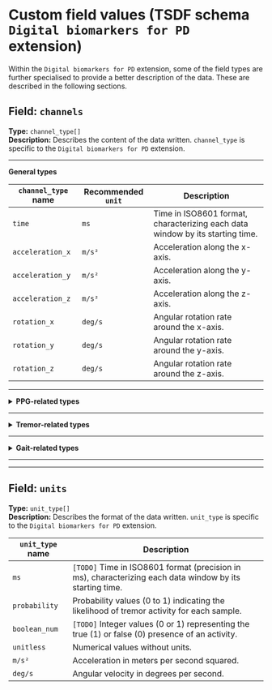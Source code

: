# Custom field values (TSDF schema `Digital biomarkers for PD` extension)

Within the `Digital biomarkers for PD` extension, some of the field types are further specialised to provide a better description of the data. These are described in the following sections.

## Field: `channels`
**Type:** `channel_type[]`         
**Description:** Describes the content of the data written. `channel_type` is specific to the `Digital biomarkers for PD` extension.

---

**General types**

| `channel_type` name       | Recommended `unit` | Description                                                                        
|--------------------------|--------------------|------------------------------------------------------------------------------------|
| `time`                   | `ms`               | Time in ISO8601 format, characterizing each data window by its starting time.          |
| `acceleration_x`         | `m/s²`             | Acceleration along the x-axis.                                                       |
| `acceleration_y`         | `m/s²`             | Acceleration along the y-axis.                                                       |
| `acceleration_z`         | `m/s²`             | Acceleration along the z-axis.                                                       |
| `rotation_x`             | `deg/s`            | Angular rotation rate around the x-axis.                                              |
| `rotation_y`             | `deg/s`            | Angular rotation rate around the y-axis.                                              |
| `rotation_z`             | `deg/s`            | Angular rotation rate around the z-axis.                                              |


---

<details>
<summary><b>PPG-related types</b></summary>

|   `channel_type` name          | Recommended `unit`       | Description                                                                           |
|----------------------------|-----------------------|---------------------------------------------------------------------------------------|
| `ppg_quality_post_prob`     | `probability`         | `[TODO]` Posterior probability that the corresponding PPG signal is of high quality (0 to 1).   |
</details>

---

<details>
<summary><b>Tremor-related types</b></summary>

| `channel_type` name       | Recommended `unit` | Description                                                                         |
|--------------------------|--------------------|-------------------------------------------------------------------------------------|
| `gyro_tremor_prob`       | `probability`      | Probability values (0 to 1) indicating the likelihood of tremor activity for each sample. |
| `gyro_tremor_hat`        | `boolean_num`      | Estimated values representing the presence or absence of tremor activity for each sample. |
| `gyro_arm_actv_prob`     | `probability`      | Probability values (0 to 1) indicating the likelihood of arm activity for each sample.    |
| `gyro_arm_actv_hat`      | `boolean_num`      | Estimated values representing the presence or absence of arm activity for each sample.    |
| `GyMeanDx`               | `unitless`         | Mean gyro derivative in the x axis. |
| `GyMeanDy`               | `unitless`         | Mean gyro derivative in the y axis. |
| `GyMeanDz`               | `unitless`         | Mean gyro derivative in the z axis. |
| `GyLTreDomPowerX`        | `unitless`         | Gyro Low tremor (range [3.5-8 Hz]) dominant power in the x axis. |
| `GyLTreDomPowerY`        | `unitless`         | Gyro Low tremor (range [3.5-8 Hz]) dominant power in the y axis. |
| `GyLTreDomPowerZ`        | `unitless`         | Gyro Low tremor (range [3.5-8 Hz]) dominant power in the z axis. |
| `GyGaitBandPower`        | `unitless`         | Gyro gait bandpower (range [0.4 – 2] Hz) – PSD: sum of the axes. |
| `GyGaitBandpowerRatio`   | `unitless`         | Gyro gait bandpower sum / total bandpower sum up to 15 Hz – PSD: sum of the axes. |
| `GyGaitFreqPeak`         | `unitless`         | Frequency peak of the in the gyro gait range – PSD: sum of the axes. |
| `GyGaitFixedDomPower`    | `unitless`         | `[TODO]` Gyro dominant power in a fixed range (specific frequency range not provided). |
| `GyGaitFixedDomPowerRatio` | `unitless`       | `[TODO]` Ratio of dominant power in the gyro gait range to total power. |
| `GyGaitDomPower`         | `unitless`         | `[TODO]` Dominant power in the gyro gait range. |
| `GyGaitDomPowerRatio`    | `unitless`         | `[TODO]` Ratio of dominant power in the gyro gait range to total power. |
| `GyGaitPeakFreqWidth`    | `unitless`         | `[TODO]` Width of the frequency peak in the gyro gait range. |
| `GyLTreBandPower`        | `unitless`         | `[TODO]` Low tremor bandpower (specific frequency range not provided). |
| `GyLTreBandpower`        | `unitless`         | `[TODO]` Low tremor bandpower (specific frequency range not provided). |
| `GyLTreFreqPeak`         | `unitless`         | `[TODO]` Frequency peak in the low tremor range. |
| `GyLTreFixedDomP`        | `unitless`         | `[TODO]` Low tremor dominant power in a fixed range (specific frequency range not provided). |
| `GyLTreFixedDomP`        | `unitless`         | `[TODO]` Low tremor dominant power in a fixed range (specific frequency range not provided). |
| `GyLTreDomPower`         | `unitless`         | `[TODO]` Low tremor dominant power (specific frequency range not provided). |
| `GyLTreDomPowerR`        | `unitless`         | `[TODO]` Ratio of low tremor dominant power to total power. |
| `GyLTrePeakFreqW`        | `unitless`         | `[TODO]` Width of the frequency peak in the low tremor range. |
| `GyHTreBandPower`        | `unitless`         | `[TODO]` High tremor bandpower (specific frequency range not provided). |
| `GyHTreBandpower`        | `unitless`         | `[TODO]` High tremor bandpower (specific frequency range not provided). |
| `GyHTreFreqPeak`         | `unitless`         | `[TODO]` Frequency peak in the high tremor range. |
| `GyHTreFixedDomP`        | `unitless`         | `[TODO]` High tremor dominant power in a fixed range (specific frequency range not provided). |
| `GyHTreFixedDomP`        | `unitless`         | `[TODO]` High tremor dominant power in a fixed range (specific frequency range not provided). |
| `GyHTreDomPower`         | `unitless`         | `[TODO]` High tremor dominant power (specific frequency range not provided). |
| `GyHTreDomPowerR`        | `unitless`         | `[TODO]` Ratio of high tremor dominant power to total power. |
| `GyHTrePeakFreqW`        | `unitless`         | `[TODO]` Width of the frequency peak in the high tremor range. |
| `GyMFCC1`                | `unitless`         | `[TODO]` Mel-frequency cepstral coefficient 1. |
| `GyMFCC2`                | `unitless`         | `[TODO]` Mel-frequency cepstral coefficient 2. |
| `GyMFCC3`                | `unitless`         | `[TODO]` Mel-frequency cepstral coefficient 3. |
| `GyMFCC4`                | `unitless`         | `[TODO]` Mel-frequency cepstral coefficient 4. |
| `GyMFCC5`                | `unitless`         | `[TODO]` Mel-frequency cepstral coefficient 5. |
| `GyMFCC6`                | `unitless`         | `[TODO]` Mel-frequency cepstral coefficient 6. |
| `GyMFCC7`                | `unitless`         | `[TODO]` Mel-frequency cepstral coefficient 7. |
| `GyMFCC8`                | `unitless`         | `[TODO]` Mel-frequency cepstral coefficient 8. |
| `GyMFCC9`                | `unitless`         | `[TODO]` Mel-frequency cepstral coefficient 9. |


</details>

---

<details>
<summary><b>Gait-related types</b></summary>

| `channel_type` name       | Recommended `unit` | Description                                                                         |
|--------------------------|--------------------|-------------------------------------------------------------------------------------|
| `gd_std_accel_norm`       | `m/s²`            | Standard deviation of the norm of the accelerometer axes in the temporal domain.     |
| `gd_x_accel_grav_mean`    | `m/s²`            | Mean of the x-axis acceleration gravity component.     |
| `gd_y_accel_grav_mean`    | `m/s²`            | Mean of the y-axis acceleration gravity component.  |
| `gd_z_accel_grav_mean`    | `m/s²`            | Mean of the z-axis acceleration gravity component. |
| `gd_x_accel_grav_std`     | `m/s²`            | Standard deviation of the x-axis acceleration gravity component. |
| `gd_y_accel_grav_std`     | `m/s²`            | Standard deviation of the y-axis acceleration gravity component. |
| `gd_z_accel_grav_std`     | `m/s²`            | Standard deviation of the z-axis acceleration gravity component.. |
| `gd_x_accel_power_below_gait`  | `m/s²Hz^-1`            | Total power in the [0, 0.7] Hz range of the x-axis accelerometer |
| `gd_y_accel_power_below_gait`  | `m/s²Hz^-1`            | Total power in the [0, 0.7] Hz range of the y-axis accelerometer |
| `gd_z_accel_power_below_gait`  | `m/s²Hz^-1`            | Total power in the [0, 0.7] Hz range of the z-axis accelerometer |
| `gd_x_accel_power_gait`  | `m/s²Hz^-1`            | Total power in the [0.7, 3.5] Hz range of the x-axis accelerometer |
| `gd_y_accel_power_gait`  | `m/s²Hz^-1`            | Total power in the [0.7, 3.5] Hz range of the y-axis accelerometer |
| `gd_z_accel_power_gait`  | `m/s²Hz^-1`            | Total power in the [0.7, 3.5] Hz range of the z-axis accelerometer |
| `gd_x_accel_power_tremor`  | `m/s²Hz^-1`            | Total power in the [3.5, 8] Hz range of the x-axis accelerometer |
| `gd_y_accel_power_tremor`  | `m/s²Hz^-1`            | Total power in the [3.5, 8] Hz range of the y-axis accelerometer |
| `gd_z_accel_power_tremor`  | `m/s²Hz^-1`            | Total power in the [3.5, 8] Hz range of the z-axis accelerometer |
| `gd_x_accel_power_above_tremor`  | `m/s²Hz^-1`            | Total power in the [8, 50] Hz range of the x-axis accelerometer |
| `gd_y_accel_power_above_tremor`  | `m/s²Hz^-1`            | Total power in the [8, 50] Hz range of the y-axis accelerometer |
| `gd_z_accel_power_above_tremor`  | `m/s²Hz^-1`            | Total power in the [8, 50] Hz range of the z-axis accelerometer |
| `gd_x_accel_dominant_frequency`  | `Hz`            | Dominant frequency of the x-axis accelerometer |
| `gd_y_accel_dominant_frequency`  | `Hz`            | Dominant frequency of the x-axis accelerometer |
| `gd_z_accel_dominant_frequency`  | `Hz`            | Dominant frequency of the x-axis accelerometer |
| `gd_accel_norm_cc_{n}`  | `?`            | Cepstral coefficient n with n $\in$ [1,2,...,16]. |
| `gd_pred_gait_proba`  | `probability`            | Predicted probability of gait being the predominant activity within the window span. |

</details>

---
---

## Field: `units`
**Type:** `unit_type[]`         
**Description:** Describes the format of the data written. `unit_type` is specific to the `Digital biomarkers for PD` extension.


|   `unit_type` name          | Description                                                                           |
|----------------------------|---------------------------------------------------------------------------------------|
| `ms`              | `[TODO]` Time in ISO8601 format (precision in ms), characterizing each data window by its starting time.                |
| `probability`       | Probability values (0 to 1) indicating the likelihood of tremor activity for each sample.    |
| `boolean_num`       | `[TODO]` Integer values (0 or 1) representing the true (1) or false (0) presence of an activity.      |
| `unitless`          | Numerical values without units.                                                              |
| `m/s²`             | Acceleration in meters per second squared.                                           |
| `deg/s`            | Angular velocity in degrees per second.  
